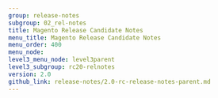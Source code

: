 ```yaml
---
group: release-notes
subgroup: 02_rel-notes
title: Magento Release Candidate Notes
menu_title: Magento Release Candidate Notes
menu_order: 400
menu_node:
level3_menu_node: level3parent
level3_subgroup: rc20-relnotes
version: 2.0
github_link: release-notes/2.0-rc-release-notes-parent.md
---
```

